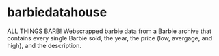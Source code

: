 # barbiedatahouse
ALL THINGS BARB! 
Webscrapped barbie data from a Barbie archive that contains every single Barbie sold, the year, the price (low, avergage, and high), and the description. 

